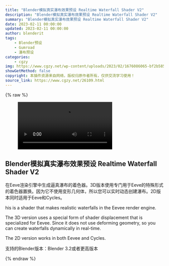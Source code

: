 ```yaml
---
title: "Blender模拟真实瀑布效果预设 Realtime Waterfall Shader V2"
description: "Blender模拟真实瀑布效果预设 Realtime Waterfall Shader V2"
summary: "Blender模拟真实瀑布效果预设 Realtime Waterfall Shader V2"
date: 2023-02-11 00:00:00
updated: 2023-02-11 00:00:00
author: blenderit
tags: 
    - Blender预设
    - Gumroad
    - 瀑布预设
categories:
    - cgzy
img: https://www.cgzy.net/wp-content/uploads/2023/02/1676086065-bf2b585aaeb7a04.jpg
showGetMethod: false
copyright: 本插件资源来自网络，版权归原作者所有，仅供交流学习使用！
source_link: https://www.cgzy.net/26109.html
---
```


{% raw %}
<figure class="wp-block-video aligncenter"><video controls src="https://cloud.video.taobao.com/play/u/717183932/p/1/e/6/t/1/397610143859.mp4"></video></figure><div class="wp-block-pandastudio-title"><div class="title_style_01"><h2 id="h2-0">Blender模拟真实瀑布效果预设 Realtime Waterfall Shader V2</h2></div></div><p class="is-style-text-indent-2em">在Eeve渲染引擎中生成逼真瀑布的着色器。3D版本使用专门用于Eeve的特殊形式的着色器置换。因为它不使用变形几何体，所以您可以实时动态创建瀑布。2D版本同时适用于Eeve和Cycles。</p><p>his is a shader that makes realistic waterfalls in the Eevee render engine.</p><p>The 3D version uses a special form of shader displacement that is specialized for Eevee. Since it does not use deforming geometry, so you can create waterfalls dynamically in real-time.</p><p>The 2D version works in both Eevee and Cycles.</p><div class="wp-block-pandastudio-tips"><div class="tip success "><p>支持的Blender版本：Blender 3.2或者更高版本</p>
</div></div>
<div style="display: none">cgzy</div>
{% endraw %}